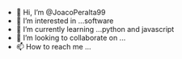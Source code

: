 - 👋 Hi, I’m @JoacoPeralta99
- 👀 I’m interested in ...software
- 🌱 I’m currently learning ...python and javascript
- 💞️ I’m looking to collaborate on ...
- 📫 How to reach me ...

<!---
JoacoPeralta99/JoacoPeralta99 is a ✨ special ✨ repository because its `README.md` (this file) appears on your GitHub profile.
You can click the Preview link to take a look at your changes.
--->
